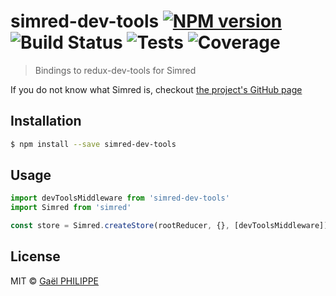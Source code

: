 # simred-dev-tools [![NPM version](https://badge.fury.io/js/simred-dev-tools.svg)](https://npmjs.org/package/simred-dev-tools) ![Build Status](https://img.shields.io/badge/build-passing-brightgreen.svg) ![Tests](https://img.shields.io/badge/tests-22%2F22-brightgreen.svg) ![Coverage](https://img.shields.io/badge/coverage-100%25-brightgreen.svg)

> Bindings to redux-dev-tools for Simred

If you do not know what Simred is, checkout [the project's GitHub page]()

## Installation

```sh
$ npm install --save simred-dev-tools
```

## Usage

```js
import devToolsMiddleware from 'simred-dev-tools'
import Simred from 'simred'

const store = Simred.createStore(rootReducer, {}, [devToolsMiddleware])
```

## License

MIT © [Gaël PHILIPPE](https://github.com/gaelph)
